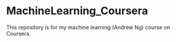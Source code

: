 # MachineLearning_Coursera
This repository is for my machine learning (Andrew Ng) course on Coursera.
